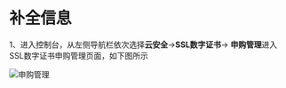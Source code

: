 # 补全信息

1、进入控制台，从左侧导航栏依次选择**云安全**->**SSL数字证书**-> **申购管理**进入SSL数字证书申购管理页面，如下图所示

![申购管理](/image/SSL-Certificate/申购管理.png)
